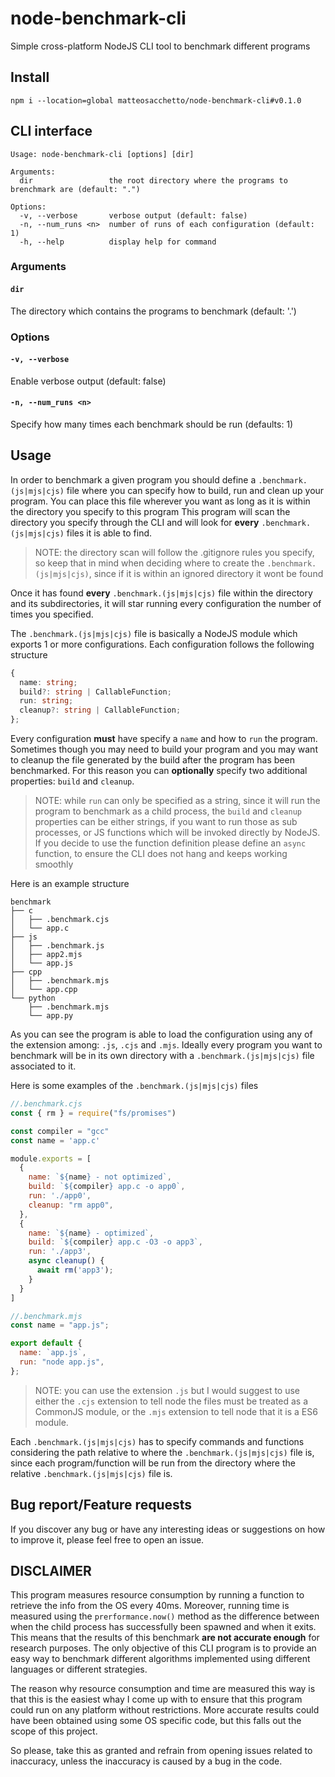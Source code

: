 # node-benchmark-cli
Simple cross-platform NodeJS CLI tool to benchmark different programs

## Install

```
npm i --location=global matteosacchetto/node-benchmark-cli#v0.1.0
```

## CLI interface
```
Usage: node-benchmark-cli [options] [dir]

Arguments:
  dir                 the root directory where the programs to brenchmark are (default: ".")

Options:
  -v, --verbose       verbose output (default: false)
  -n, --num_runs <n>  number of runs of each configuration (default: 1)
  -h, --help          display help for command
```

### Arguments

#### `dir`

The directory which contains the programs to benchmark (default: '.')

### Options

#### `-v, --verbose`
Enable verbose output (default: false)

#### `-n, --num_runs <n>`
Specify how many times each benchmark should be run (defaults: 1)

## Usage

In order to benchmark a given program you should define a `.benchmark.(js|mjs|cjs)` file where you can specify how to build, run and clean up your program. You can place this file wherever you want as long as it is within the directory you specify to this program
This program will scan the directory you specify through the CLI and will look for **every** `.benchmark.(js|mjs|cjs)` files it is able to find.

> NOTE: the directory scan will follow the .gitignore rules you specify, so keep that in mind when deciding where to create the `.benchmark.(js|mjs|cjs)`, since if it is within an ignored directory it wont be found

Once it has found **every** `.benchmark.(js|mjs|cjs)` file within the directory and its subdirectories, it will star running every configuration the number of times you specified.

The `.benchmark.(js|mjs|cjs)` file is basically a NodeJS module which exports 1 or more configurations. Each configuration follows the following structure

```ts
{
  name: string;
  build?: string | CallableFunction;
  run: string;
  cleanup?: string | CallableFunction;
};
```

Every configuration **must** have specify a `name` and how to `run` the program. Sometimes though you may need to build your program and you may want to cleanup the file generated by the build after the program has been benchmarked. For this reason you can **optionally** specify two additional properties: `build` and `cleanup`.

> NOTE: while `run` can only be specified as a string, since it will run the program to benchmark as a child process, the `build` and `cleanup` properties can be either strings, if you want to run those as sub processes, or JS functions which will be invoked directly by NodeJS. If you decide to use the function definition please define an `async` function, to ensure the CLI does not hang and keeps working smoothly 

Here is an example structure
```
benchmark
├── c
│   ├── .benchmark.cjs
│   └── app.c
├── js
│   ├── .benchmark.js
│   ├── app2.mjs
│   └── app.js
├── cpp
│   ├── .benchmark.mjs
│   └── app.cpp
└── python
    ├── .benchmark.mjs
    └── app.py
```
As you can see the program is able to load the configuration using any of the extension among: `.js`, `.cjs` and `.mjs`. Ideally every program you want to benchmark will be in its own directory with a `.benchmark.(js|mjs|cjs)` file associated to it.

Here is some examples of the `.benchmark.(js|mjs|cjs)` files
```js
//.benchmark.cjs
const { rm } = require("fs/promises")

const compiler = "gcc"
const name = 'app.c'

module.exports = [
  {
    name: `${name} - not optimized`,
    build: `${compiler} app.c -o app0`,
    run: './app0',
    cleanup: "rm app0",
  },
  {
    name: `${name} - optimized`,
    build: `${compiler} app.c -O3 -o app3`,
    run: './app3',
    async cleanup() {
      await rm('app3');
    }
  }
]
```

```js
//.benchmark.mjs
const name = "app.js";

export default {
  name: `app.js`,
  run: "node app.js",
};
```

> NOTE: you can use the extension `.js` but I would suggest to use either the `.cjs` extension to tell node the files must be treated as a CommonJS module, or the `.mjs` extension to tell node that it is a ES6 module.

Each `.benchmark.(js|mjs|cjs)` has to specify commands and functions considering the path relative to where the `.benchmark.(js|mjs|cjs)` file is, since each program/function will be run from the directory where the relative `.benchmark.(js|mjs|cjs)` file is.

## Bug report/Feature requests

If you discover any bug or have any interesting ideas or suggestions on how to improve it, please feel free to open an issue.

## DISCLAIMER

This program measures resource consumption by running a function to retrieve the info from the OS every 40ms. Moreover, running time is measured using the `prerformance.now()` method as the difference between when the child process has successfully been spawned and when it exits. This means that the results of this benchmark **are not accurate enough** for research purposes. The only objective of this CLI program is to provide an easy way to benchmark different algorithms implemented using different languages or different strategies.

The reason why resource consumption and time are measured this way is that this is the easiest whay I come up with to ensure that this program could run on any platform without restrictions. More accurate results could have been obtained using some OS specific code, but this falls out the scope of this project.

So please, take this as granted and refrain from opening issues related to inaccuracy, unless the inaccuracy is caused by a bug in the code.